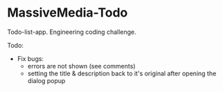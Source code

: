 # MassiveMedia-Todo

Todo-list-app. Engineering coding challenge.

Todo:

- Fix bugs:
  - errors are not shown (see comments)
  - setting the title & description back to it's original after opening the dialog popup
